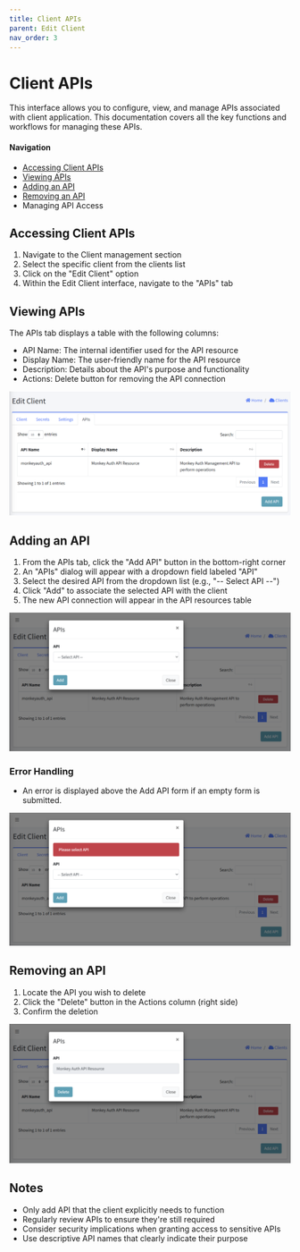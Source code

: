 ```yaml
---
title: Client APIs
parent: Edit Client
nav_order: 3
---
```


# Client APIs

This interface allows you to configure, view, and manage APIs associated with client application. This documentation covers all the key functions and workflows for managing these APIs.

#### Navigation
- [Accessing Client APIs](#accessing-client-apis)
- [Viewing APIs](#viewing-apis)
- [Adding an API](#adding-an-api)
- [Removing an API](#removing-an-api)
- Managing API Access

## Accessing Client APIs
1. Navigate to the Client management section
2. Select the specific client from the clients list
3. Click on the "Edit Client" option
4. Within the Edit Client interface, navigate to the "APIs" tab

## Viewing APIs
The APIs tab displays a table with the following columns:
- API Name: The internal identifier used for the API resource
- Display Name: The user-friendly name for the API resource
- Description: Details about the API's purpose and functionality
- Actions: Delete button for removing the API connection

<img src="../images/AdminClientEditAPIs.png" alt="APIs" width="600"/>

## Adding an API
1. From the APIs tab, click the "Add API" button in the bottom-right corner
2. An "APIs" dialog will appear with a dropdown field labeled "API"
3. Select the desired API from the dropdown list (e.g., "-- Select API --")
4. Click "Add" to associate the selected API with the client
5. The new API connection will appear in the API resources table

<img src="../images/AdminClientEditAPIAdd.png" alt="Add an API" width="600"/>

### Error Handling
- An error is displayed above the Add API form if an empty form is submitted.

<img src="../images/AdminClientEditAPIAddRequiredError.png" alt="Add API required error" width="600"/>

## Removing an API
1. Locate the API you wish to delete
2. Click the "Delete" button in the Actions column (right side)
3. Confirm the deletion

<img src="../images/AdminClientEditAPIRemove.png" alt="Remove an API" width="600"/>

## Notes
- Only add API that the client explicitly needs to function
- Regularly review APIs to ensure they're still required
- Consider security implications when granting access to sensitive APIs
- Use descriptive API names that clearly indicate their purpose
